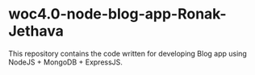 # woc4.0-node-blog-app-Ronak-Jethava
This repository contains the code written for developing Blog app using NodeJS + MongoDB + ExpressJS.
